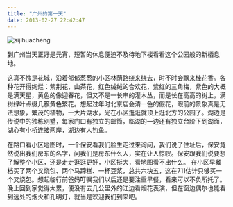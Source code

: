 ```yaml
---
title: "广州的第一天"
date: 2013-02-27 22:42:47
---
```


![](../../../images/2013/02/sijihuacheng.jpg "sijihuacheng") 

到广州当天正好是元宵，短暂的休息便迫不及待地下楼看看这个公园般的新栖息地。 

这真不愧是花城，沿着郁郁葱葱的小区林荫路绕来绕去，时不时会飘来桂花香。各种花开得绚烂：紫荆花，山茶花，红色绒绒的合欢花，紫红的三角梅，紫色的大概是满天星，黄色的像迎春花，但又不是一长串的灌木丛，而是长在高高的树上，满树绿叶点缀几簇黄色繁花。想起过年时北京庙会清一色的假花，眼前的景象真是无法想象，繁茂的植物，一大片湖水，光在小区逛逛就顶上逛北方的公园了。湖边是传说中的独栋别墅，每家门口有独立的邮筒，临湖的一边还有独立台阶下到湖面，湖心有小桥连接两岸，湖边有人钓鱼。 

在路口看小区地图时，一个保安看我们脸生走过来询问，我们说了住址后，保安竟然说出我们房东的名字，问我们是房东什么人，实在让人惊叹。保安跟我们说要想了解整个小区，还是走走逛逛更好，小区挺大，看地图看不出什么。 在小区早餐档买了两个叉烧包、两个马蹄糕、一杯豆浆，总共六块五，这在711估计只够买一个叉烧包。想起临行前爸妈叮嘱我们以后还是要注重早餐，看来可以不负所托了。晚上回到家觉得太累，便没有去几公里外的江边看烟花表演，但在窗边偶尔也能看到远处的烟火和孔明灯，就当是欢迎我们到来吧。
